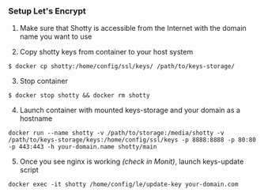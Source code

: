 ### Setup Let's Encrypt

1) Make sure that Shotty is accessible from the Internet with the domain name you want to use

2) Copy shotty keys from container to your host system
```
$ docker cp shotty:/home/config/ssl/keys/ /path/to/keys-storage/
```

3) Stop container
```
$ docker stop shotty && docker rm shotty
```

4) Launch container with mounted keys-storage and your domain as a hostname
```
docker run --name shotty -v /path/to/storage:/media/shotty -v /path/to/keys-storage/keys:/home/config/ssl/keys -p 8888:8888 -p 80:80 -p 443:443 -h your-domain.name shotty/main
```

5) Once you see nginx is working _(check in Monit)_, launch keys-update script
```
docker exec -it shotty /home/config/le/update-key your-domain.com
```
